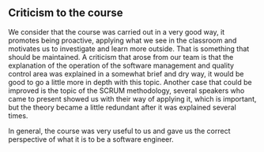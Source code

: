 ## Criticism to the course

We consider that the course was carried out in a very good way, it promotes being proactive, applying what we see in the classroom and motivates us to investigate and learn more outside. That is something that should be maintained.
A criticism that arose from our team is that the explanation of the operation of the software management and quality control area was explained in a somewhat brief and dry way, it would be good to go a little more in depth with this topic.
Another case that could be improved is the topic of the SCRUM methodology, several speakers who came to present showed us with their way of applying it, which is important, but the theory became a little redundant after it was explained several times.

In general, the course was very useful to us and gave us the correct perspective of what it is to be a software engineer.